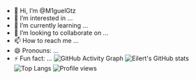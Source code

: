 - 👋 Hi, I’m @M1guelGtz
- 👀 I’m interested in ...
- 🌱 I’m currently learning ...
- 💞️ I’m looking to collaborate on ...
- 📫 How to reach me ...
- 😄 Pronouns: ...
- ⚡ Fun fact: ...
![GitHub Activity Graph](https://github-readme-activity-graph.vercel.app/graph?username=M1guelGtz&theme=react-dark)
![Eilert's GitHub stats](https://github-readme-stats.vercel.app/api?username=M1guelGtz&show_icons=true&theme=radical)
![Top Langs](https://github-readme-stats.vercel.app/api/top-langs/?username=M1guelGtz&layout=compact&theme=radical)
![Profile views](https://komarev.com/ghpvc/?username=M1guelGtz&color=blue)

<!---
M1guelGtz/M1guelGtz is a ✨ special ✨ repository because its `README.md` (this file) appears on your GitHub profile.
You can click the Preview link to take a look at your changes.
--->
